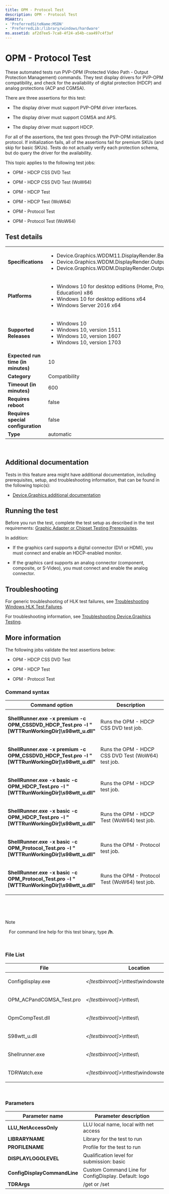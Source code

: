 ```yaml
---
title: OPM - Protocol Test
description: OPM - Protocol Test
MSHAttr:
- 'PreferredSiteName:MSDN'
- 'PreferredLib:/library/windows/hardware'
ms.assetid: af2d7ee5-7ca8-4f24-a54b-caa497c4f3af
---
```


# <span id="p-hlk-test.1cd56bda-d320-476e-badd-46fe9acb34cc"></span>OPM - Protocol Test


These automated tests run PVP-OPM (Protected Video Path - Output Protection Management) commands. They test display drivers for PVP-OPM compatibility, and check for the availability of digital protection (HDCP) and analog protections (ACP and CGMSA).

There are three assertions for this test:

-   The display driver must support PVP-OPM driver interfaces.

-   The display driver must support CGMSA and APS.

-   The display driver must support HDCP.

For all of the assertions, the test goes through the PVP-OPM initialization protocol. If initialization fails, all of the assertions fail for premium SKUs (and skip for basic SKUs). Tests do not actually verify each protection schema, but do query the driver for the availability.

This topic applies to the following test jobs:

-   OPM - HDCP CSS DVD Test

-   OPM - HDCP CSS DVD Test (WoW64)

-   OPM - HDCP Test

-   OPM - HDCP Test (WoW64)

-   OPM - Protocol Test

-   OPM - Protocol Test (WoW64)

## <span id="Test_details"></span><span id="test_details"></span><span id="TEST_DETAILS"></span>Test details


<table>
<colgroup>
<col width="50%" />
<col width="50%" />
</colgroup>
<tbody>
<tr class="odd">
<td><strong>Specifications</strong></td>
<td><ul>
<li>Device.Graphics.WDDM11.DisplayRender.Base</li>
<li>Device.Graphics.WDDM.DisplayRender.OutputProtection</li>
<li>Device.Graphics.WDDM.DisplayRender.OutputProtection.Windows7</li>
</ul></td>
</tr>
<tr class="even">
<td><strong>Platforms</strong></td>
<td><ul>
<li>Windows 10 for desktop editions (Home, Pro, Enterprise, and Education) x86</li>
<li>Windows 10 for desktop editions x64</li>
<li>Windows Server 2016 x64</li>
</ul></td>
</tr>
<tr class="odd">
<td><strong>Supported Releases</strong></td>
<td><ul>
<li>Windows 10</li>
<li>Windows 10, version 1511</li>
<li>Windows 10, version 1607</li>
<li>Windows 10, version 1703</li>
</ul></td>
</tr>
<tr class="even">
<td><strong>Expected run time (in minutes)</strong></td>
<td>10</td>
</tr>
<tr class="odd">
<td><strong>Category</strong></td>
<td>Compatibility</td>
</tr>
<tr class="even">
<td><strong>Timeout (in minutes)</strong></td>
<td>600</td>
</tr>
<tr class="odd">
<td><strong>Requires reboot</strong></td>
<td>false</td>
</tr>
<tr class="even">
<td><strong>Requires special configuration</strong></td>
<td>false</td>
</tr>
<tr class="odd">
<td><strong>Type</strong></td>
<td>automatic</td>
</tr>
</tbody>
</table>

 

## <span id="Additional_documentation"></span><span id="additional_documentation"></span><span id="ADDITIONAL_DOCUMENTATION"></span>Additional documentation


Tests in this feature area might have additional documentation, including prerequisites, setup, and troubleshooting information, that can be found in the following topic(s):

-   [Device.Graphics additional documentation](device-graphics-additional-documentation.md)

## <span id="Running_the_test"></span><span id="running_the_test"></span><span id="RUNNING_THE_TEST"></span>Running the test


Before you run the test, complete the test setup as described in the test requirements: [Graphic Adapter or Chipset Testing Prerequisites](graphic-adapter-or-chipset-testing-prerequisites.md).

In addition:

-   If the graphics card supports a digital connector (DVI or HDMI), you must connect and enable an HDCP-enabled monitor.

-   If the graphics card supports an analog connector (component, composite, or S-Video), you must connect and enable the analog connector.

## <span id="Troubleshooting"></span><span id="troubleshooting"></span><span id="TROUBLESHOOTING"></span>Troubleshooting


For generic troubleshooting of HLK test failures, see [Troubleshooting Windows HLK Test Failures](..\user\troubleshooting-windows-hlk-test-failures.md).

For troubleshooting information, see [Troubleshooting Device.Graphics Testing](troubleshooting-devicegraphics-testing.md).

## <span id="More_information"></span><span id="more_information"></span><span id="MORE_INFORMATION"></span>More information


The following jobs validate the test assertions below:

-   OPM - HDCP CSS DVD Test

-   OPM - HDCP Test

-   OPM - Protocol Test

### <span id="Command_syntax"></span><span id="command_syntax"></span><span id="COMMAND_SYNTAX"></span>Command syntax

<table>
<colgroup>
<col width="50%" />
<col width="50%" />
</colgroup>
<thead>
<tr class="header">
<th>Command option</th>
<th>Description</th>
</tr>
</thead>
<tbody>
<tr class="odd">
<td><p><strong>ShellRunner.exe -x premium -c OPM_CSSDVD_HDCP_Test.pro -l &quot;[WTTRunWorkingDir]\s98wtt_u.dll&quot;</strong></p></td>
<td><p>Runs the OPM - HDCP CSS DVD test job.</p></td>
</tr>
<tr class="even">
<td><p><strong>ShellRunner.exe -x premium -c OPM_CSSDVD_HDCP_Test.pro -l &quot;[WTTRunWorkingDir]\s98wtt_u.dll&quot;</strong></p></td>
<td><p>Runs the OPM - HDCP CSS DVD Test (WoW64) test job.</p></td>
</tr>
<tr class="odd">
<td><p><strong>ShellRunner.exe -x basic -c OPM_HDCP_Test.pro -l &quot;[WTTRunWorkingDir]\s98wtt_u.dll&quot;</strong></p></td>
<td><p>Runs the OPM - HDCP test job.</p></td>
</tr>
<tr class="even">
<td><p><strong>ShellRunner.exe -x basic -c OPM_HDCP_Test.pro -l &quot;[WTTRunWorkingDir]\s98wtt_u.dll&quot;</strong></p></td>
<td><p>Runs the OPM - HDCP Test (WoW64) test job.</p></td>
</tr>
<tr class="odd">
<td><p><strong>ShellRunner.exe -x basic -c OPM_Protocol_Test.pro -l &quot;[WTTRunWorkingDir]\s98wtt_u.dll&quot;</strong></p></td>
<td><p>Runs the OPM - Protocol test job.</p></td>
</tr>
<tr class="even">
<td><p><strong>ShellRunner.exe -x basic -c OPM_Protocol_Test.pro -l &quot;[WTTRunWorkingDir]\s98wtt_u.dll&quot;</strong></p></td>
<td><p>Runs the OPM - Protocol Test (WoW64) test job.</p></td>
</tr>
</tbody>
</table>

 

 

>[!NOTE]
>  
For command line help for this test binary, type **/h**.

 

### <span id="File_List"></span><span id="file_list"></span><span id="FILE_LIST"></span>File List

<table>
<colgroup>
<col width="50%" />
<col width="50%" />
</colgroup>
<thead>
<tr class="header">
<th>File</th>
<th>Location</th>
</tr>
</thead>
<tbody>
<tr class="odd">
<td><p>Configdisplay.exe</p></td>
<td><p><em>&lt;[testbinroot]&gt;</em>\nttest\windowstest\tools\</p></td>
</tr>
<tr class="even">
<td><p>OPM_ACPandCGMSA_Test.pro</p></td>
<td><p><em>&lt;[testbinroot]&gt;</em>\nttest\</p></td>
</tr>
<tr class="odd">
<td><p>OpmCompTest.dll</p></td>
<td><p><em>&lt;[testbinroot]&gt;</em>\nttest\</p></td>
</tr>
<tr class="even">
<td><p>S98wtt_u.dll</p></td>
<td><p><em>&lt;[testbinroot]&gt;</em>\nttest\</p></td>
</tr>
<tr class="odd">
<td><p>Shellrunner.exe</p></td>
<td><p><em>&lt;[testbinroot]&gt;</em>\nttest\</p></td>
</tr>
<tr class="even">
<td><p>TDRWatch.exe</p></td>
<td><p><em>&lt;[testbinroot]&gt;</em>\nttest\windowstest\graphics\</p></td>
</tr>
</tbody>
</table>

 

### <span id="Parameters"></span><span id="parameters"></span><span id="PARAMETERS"></span>Parameters

| Parameter name               | Parameter description                                |
|------------------------------|------------------------------------------------------|
| **LLU\_NetAccessOnly**       | LLU local name, local with net access                |
| **LIBRARYNAME**              | Library for the test to run                          |
| **PROFILENAME**              | Profile for the test to run                          |
| **DISPLAYLOGOLEVEL**         | Qualification level for submission: basic | premium  |
| **ConfigDisplayCommandLine** | Custom Command Line for ConfigDisplay. Default: logo |
| **TDRArgs**                  | /get or /set                                         |

 

 

 






